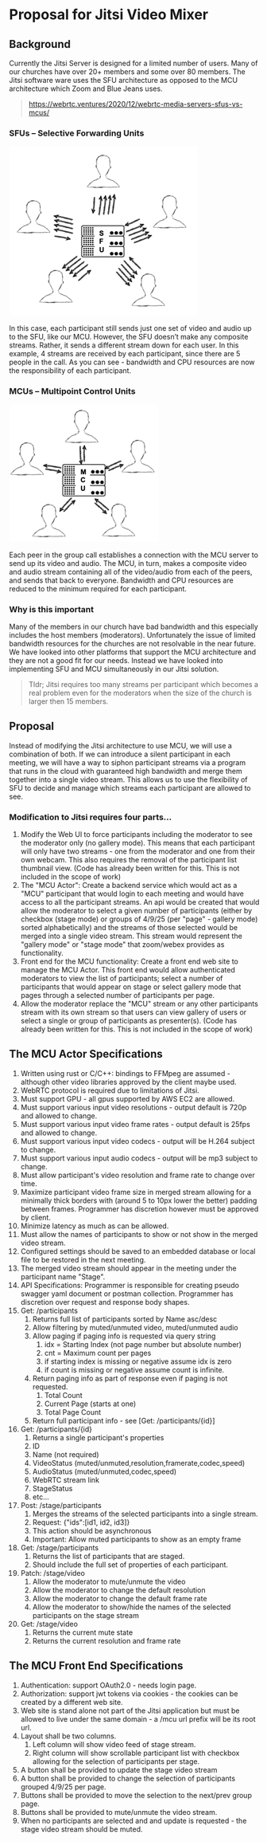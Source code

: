 # Proposal for Jitsi Video Mixer

## Background

Currently the Jitsi Server is designed for a limited number of users.
Many of our churches have over 20+ members and some over 80 members.
The Jitsi software ware uses the SFU architecture as opposed to the 
MCU architecture which Zoom and Blue Jeans uses.

> https://webrtc.ventures/2020/12/webrtc-media-servers-sfus-vs-mcus/

### SFUs – Selective Forwarding Units

![SFU Selective Forwarding Units](./images/WebRTC_SFU.png)

In this case, each participant still sends just one set of video and audio up to the SFU, like our MCU. However, the SFU doesn’t make any composite streams. Rather, it sends a different stream down for each user. In this example, 4 streams are received by each participant, since there are 5 people in the call. As you can see - bandwidth and CPU resources are now the responsibility of each participant.

### MCUs – Multipoint Control Units

![MCUs – Multipoint Control Units](./images/WebRTC_MCU.png)

Each peer in the group call establishes a connection with the MCU server to send up its video and audio. The MCU, in turn, makes a composite video and audio stream containing all of the video/audio from each of the peers, and sends that back to everyone. Bandwidth and CPU resources are reduced to the minimum required for each participant.

### Why is this important

Many of the members in our church have bad bandwidth and this especially 
includes the host members (moderators). Unfortunately the issue of limited 
bandwidth resources for the churches are not resolvable in the near future.
We have looked into other platforms that support the MCU architecture and
they are not a good fit for our needs. Instead we have looked into implementing 
SFU and MCU simultaneously in our Jitsi solution.

> Tldr; Jitsi requires too many streams per participant which becomes a real problem
> even for the moderators when the size of the church is larger then 15 members.

## Proposal

Instead of modifying the Jitsi architecture to use MCU, we will use a combination of both.
If we can introduce a silent participant in each meeting, we will have a way to siphon 
participant streams via a program that runs in the cloud with guaranteed high bandwidth
and merge them together into a single video stream. This allows us to use the flexibility of
SFU to decide and manage which streams each participant are allowed to see.

### Modification to Jitsi requires four parts...

1. Modify the Web UI to force participants including the moderator to see the moderator only (no gallery mode). This means that each participant will only have two streams - one from the moderator and one from their own webcam. This also requires the removal of the participant list thumbnail view. (Code has already been written for this. This is not included in the scope of work)
2. The "MCU Actor": Create a backend service which would act as a "MCU" participant that would login to each meeting and would have access to all the participant streams. An api would be created that would allow the moderator to select a given number of participants (either by checkbox (stage mode) or groups of 4/9/25 (per "page" - gallery mode) sorted alphabetically) and the streams of those selected would be merged into a single video stream. This stream would represent the "gallery mode" or "stage mode" that zoom/webex provides as functionality.
3. Front end for the MCU functionality: Create a front end web site to manage the MCU Actor. This front end would allow authenticated moderators to view the list of participants; select a number of participants that would appear on stage or select gallery mode that pages through a selected number of participants per page.
4. Allow the moderator replace the "MCU" stream or any other participants stream with its own stream so that users can view gallery of users or select a single or group of participants as presenter(s). (Code has already been written for this. This is not included in the scope of work)

## The MCU Actor Specifications

1. Written using rust or C/C++: bindings to FFMpeg are assumed - although other video libraries approved by the client maybe used.
2. WebRTC protocol is required due to limitations of Jitsi.
3. Must support GPU - all gpus supported by AWS EC2 are allowed.
4. Must support various input video resolutions - output default is 720p and allowed to change.
5. Must support various input video frame rates - output default is 25fps and allowed to change.
6. Must support various input video codecs - output will be H.264 subject to change.
6. Must support various input audio codecs - output will be mp3 subject to change.
7. Must allow participant's video resolution and frame rate to change over time.
8. Maximize participant video frame size in merged stream allowing for a minimally thick borders with (around 5 to 10px lower the better) padding between frames. Programmer has discretion however must be approved by client.
9. Minimize latency as much as can be allowed.
10. Must allow the names of participants to show or not show in the merged video stream.
11. Configured settings should be saved to an embedded database or local file to be restored in the next meeting.
12. The merged video stream should appear in the meeting under the participant name "Stage".
13. API Specifications: Programmer is responsible for creating pseudo swagger yaml document or postman collection. Programmer has discretion over request and response body shapes.
   1. Get: /participants
      1. Returns full list of participants sorted by Name asc/desc
      2. Allow filtering by muted/unmuted video, muted/unmuted audio
      3. Allow paging if paging info is requested via query string
         1. idx = Starting Index (not page number but absolute number)
         2. cnt = Maximum count per pages
         3. if starting index is missing or negative assume idx is zero
         4. if count is missing or negative assume count is infinite.
      4. Return paging info as part of response even if paging is not requested.
         1. Total Count
         2. Current Page (starts at one)
         3. Total Page Count
      5. Return full participant info - see [Get: /participants/{id}]
   2. Get: /participants/{id}
      1. Returns a single participant's properties
      2. ID
      3. Name (not required)
      4. VideoStatus (muted/unmuted,resolution,framerate,codec,speed)
      5. AudioStatus (muted/unmuted,codec,speed)
      6. WebRTC stream link
      7. StageStatus
      8. etc...
   3. Post: /stage/participants
      1. Merges the streams of the selected participants into a single stream.
      2. Request: {"ids":[id1, id2, id3]}
      3. This action should be asynchronous
      4. Important: Allow muted participants to show as an empty frame
   4. Get: /stage/participants
      1. Returns the list of participants that are staged.
      2. Should include the full set of properties of each participant.
   5. Patch: /stage/video
      1. Allow the moderator to mute/unmute the video
      2. Allow the moderator to change the default resolution
      3. Allow the moderator to change the default frame rate
      4. Allow the moderator to show/hide the names of the selected participants on the stage stream
   6. Get: /stage/video
      1. Returns the current mute state
      2. Returns the current resolution and frame rate

## The MCU Front End Specifications

1. Authentication: support OAuth2.0 - needs login page.
2. Authorization: support jwt tokens via cookies - the cookies can be created by a different web site.
3. Web site is stand alone not part of the Jitsi application but must be allowed to live under the same domain - a /mcu url prefix will be its root url.
4. Layout shall be two columns.
   1. Left column will show video feed of stage stream.
   2. Right column will show scrollable participant list with checkbox allowing for the selection of participants per stage.
5. A button shall be provided to update the stage video stream
6. A button shall be provided to change the selection of participants grouped 4/9/25 per page.
7. Buttons shall be provided to move the selection to the next/prev group page.
8. Buttons shall be provided to mute/unmute the video stream.
9. When no participants are selected and and update is requested - the stage video stream should be muted.
